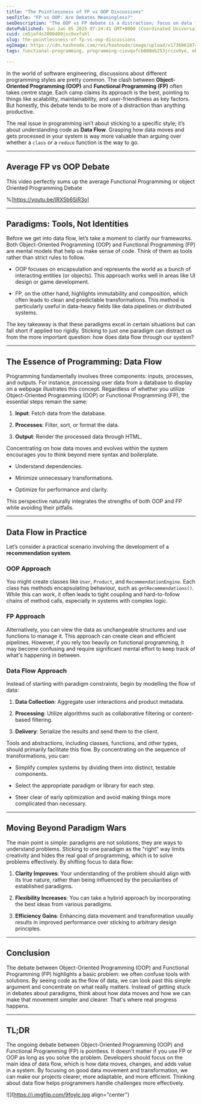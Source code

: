 ```yaml
---
title: "The Pointlessness of FP vs OOP Discussions"
seoTitle: "FP vs OOP: Are Debates Meaningless?"
seoDescription: "The OOP vs FP debate is a distraction; focus on data flow instead for clarity, flexibility, and efficiency in programming"
datePublished: Sun Jan 05 2025 07:24:41 GMT+0000 (Coordinated Universal Time)
cuid: cm5jaf4s3000409jsc0vxfshl
slug: the-pointlessness-of-fp-vs-oop-discussions
ogImage: https://cdn.hashnode.com/res/hashnode/image/upload/v1736061874760/35df9270-6a30-4ce7-8978-7bbbe9ca21ca.png
tags: functional-programming, programming-ciovqvfcb008mb253jrczo9ye, object-oriented-programming

---
```


In the world of software engineering, discussions about different programming styles are pretty common. The clash between **Object-Oriented Programming (OOP)** and **Functional Programming (FP)** often takes centre stage. Each camp claims its approach is the best, pointing to things like scalability, maintainability, and user-friendliness as key factors. But honestly, this debate tends to be more of a distraction than anything productive.

The real issue in programming isn’t about sticking to a specific style; it’s about understanding code as **Data Flow**. Grasping how data moves and gets processed in your system is way more valuable than arguing over whether a `class` or a `reduce` function is the way to go.

---

## Average FP vs OOP Debate

This video perfectly sums up the average Functional Programming or object Oriented Programming Debate

%[https://youtu.be/lRX5b6SiR3o] 

---

## Paradigms: Tools, Not Identities

Before we get into data flow, let’s take a moment to clarify our frameworks. Both Object-Oriented Programming (OOP) and Functional Programming (FP) are mental models that help us make sense of code. Think of them as tools rather than strict rules to follow.

* OOP focuses on encapsulation and represents the world as a bunch of interacting entities (or objects). This approach works well in areas like UI design or game development.
    
* FP, on the other hand, highlights immutability and composition, which often leads to clean and predictable transformations. This method is particularly useful in data-heavy fields like data pipelines or distributed systems.
    

The key takeaway is that these paradigms excel in certain situations but can fall short if applied too rigidly. Sticking to just one paradigm can distract us from the more important question: how does data flow through our system?

---

## The Essence of Programming: Data Flow

Programming fundamentally involves three components: inputs, processes, and outputs. For instance, processing user data from a database to display on a webpage illustrates this concept. Regardless of whether you utilize Object-Oriented Programming (OOP) or Functional Programming (FP), the essential steps remain the same:

1. **Input**: Fetch data from the database.
    
2. **Processes**: Filter, sort, or format the data.
    
3. **Output**: Render the processed data through HTML.
    

Concentrating on how data moves and evolves within the system encourages you to think beyond mere syntax and boilerplate.

* Understand dependencies.
    
* Minimize unnecessary transformations.
    
* Optimize for performance and clarity.
    

This perspective naturally integrates the strengths of both OOP and FP while avoiding their pitfalls.

---

## Data Flow in Practice

Let’s consider a practical scenario involving the development of a **recommendation system**.

### OOP Approach

You might create classes like `User`, `Product`, and `RecommendationEngine`. Each class has methods encapsulating behaviour, such as `getRecommendations()`. While this can work, it often leads to tight coupling and hard-to-follow chains of method calls, especially in systems with complex logic.

### FP Approach

Alternatively, you can view the data as unchangeable structures and use functions to manage it. This approach can create clean and efficient pipelines. However, if you rely too heavily on functional programming, it may become confusing and require significant mental effort to keep track of what's happening in between.

### Data Flow Approach

Instead of starting with paradigm constraints, begin by modelling the flow of data:

1. **Data Collection**: Aggregate user interactions and product metadata.
    
2. **Processing**: Utilize algorithms such as collaborative filtering or content-based filtering.
    
3. **Delivery**: Serialize the results and send them to the client.
    

Tools and abstractions, including classes, functions, and other types, should primarily facilitate this flow. By concentrating on the sequence of transformations, you can:

* Simplify complex systems by dividing them into distinct, testable components.
    
* Select the appropriate paradigm or library for each step.
    
* Steer clear of early optimization and avoid making things more complicated than necessary.
    

---

## Moving Beyond Paradigm Wars

The main point is simple: paradigms are not solutions; they are ways to understand problems. Sticking to one paradigm as the "right" way limits creativity and hides the real goal of programming, which is to solve problems effectively. By shifting focus to data flow:

1. **Clarity Improves**: Your understanding of the problem should align with its true nature, rather than being influenced by the peculiarities of established paradigms.
    
2. **Flexibility Increases**: You can take a hybrid approach by incorporating the best ideas from various paradigms.
    
3. **Efficiency Gains**: Enhancing data movement and transformation usually results in improved performance over sticking to arbitrary design principles.
    

---

## Conclusion

The debate between Object-Oriented Programming (OOP) and Functional Programming (FP) highlights a basic problem: we often confuse tools with solutions. By seeing code as the flow of data, we can look past this simple argument and concentrate on what really matters. Instead of getting stuck in debates about paradigms, think about how data moves and how we can make that movement simpler and clearer. That's where real progress happens.

---

## **TL;DR**

The ongoing debate between Object-Oriented Programming (OOP) and Functional Programming (FP) is pointless. It doesn't matter if you use FP or OOP as long as you solve the problem. Developers should focus on the main idea of data flow, which is how data moves, changes, and adds value in a system. By focusing on good data movement and transformation, we can make our projects clearer, more adaptable, and more efficient. Thinking about data flow helps programmers handle challenges more effectively.

![](https://i.imgflip.com/9foylc.jpg align="center")